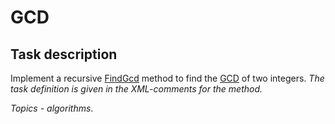 # GCD

## Task description

Implement a recursive [FindGcd](Gcd/IntegerExtensions.cs#L15) method to find the [GCD](https://en.wikipedia.org/wiki/Greatest_common_divisor) of two integers. _The task definition is given in the XML-comments for the method._

*Topics - algorithms*.
